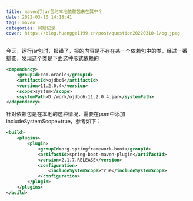 ```yaml
---
title: maven打jar包时本地依赖包未在其中？
date: 2022-03-10 14:18:41
tags: maven
categories: 问题记录
cover: https://blog.huangge1199.cn/post/question20220310-1/bg.jpeg
---
```

今天，运行jar包时，报错了，报的内容是不存在某一个依赖包中的类，经过一番排查，发现这个类是下面这种形式依赖的
```xml
<dependency>
	<groupId>com.oracle</groupId>
	<artifactId>ojdbc6</artifactId>
	<version>11.2.0.4</version>
	<scope>system</scope>
	<systemPath>D:/work/ojdbc6-11.2.0.4.jar</systemPath>
</dependency>
```
针对依赖包是在本地的这种情况，需要在pom中添加includeSystemScope=true，参考如下：
```xml
<build>
	<plugins>
		<plugin>
			<groupId>org.springframework.boot</groupId>
			<artifactId>spring-boot-maven-plugin</artifactId>
			<version>2.1.7.RELEASE</version>
			<configuration>
				<includeSystemScope>true</includeSystemScope>
			</configuration>
		</plugin>
	</plugins>
</build>
```
